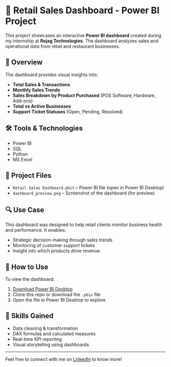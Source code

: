 # 🛒 Retail Sales Dashboard - Power BI Project

This project showcases an interactive **Power BI dashboard** created during my internship at **Rejag Technologies**. The dashboard analyzes sales and operational data from retail and restaurant businesses.

## 📌 Overview

The dashboard provides visual insights into:

- **Total Sales & Transactions**
- **Monthly Sales Trends**
- **Sales Breakdown by Product Purchased** (POS Software, Hardware, Add-ons)
- **Total vs Active Businesses**
- **Support Ticket Statuses** (Open, Pending, Resolved)

## 🛠️ Tools & Technologies

- Power BI  
- SQL  
- Python  
- MS Excel

## 📂 Project Files

- `Retail Sales Dashboard.pbit` – Power BI file (open in Power BI Desktop)
- `dashboard_preview.png` – Screenshot of the dashboard (for preview)

## 🔍 Use Case

This dashboard was designed to help retail clients monitor business health and performance. It enables:

- Strategic decision-making through sales trends
- Monitoring of customer support tickets
- Insight into which products drive revenue


## 📎 How to Use

To view the dashboard:

1. [Download Power BI Desktop](https://powerbi.microsoft.com/desktop/)
2. Clone this repo or download the `.pbix` file
3. Open the file in Power BI Desktop to explore

## 🧠 Skills Gained

- Data cleaning & transformation
- DAX formulas and calculated measures
- Real-time KPI reporting
- Visual storytelling using dashboards

---
Feel free to connect with me on [LinkedIn](https://www.linkedin.com/in/akshaykumar-garur-6a222b24a/) to know more!
